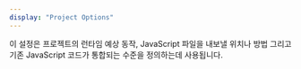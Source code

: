 ```yaml
---
display: "Project Options"
---
```


이 설정은 프로젝트의 런타임 예상 동작, JavaScript 파일을 내보낼 위치나 방법 그리고 기존 JavaScript 코드가 통합되는 수준을 정의하는데 사용됩니다.
